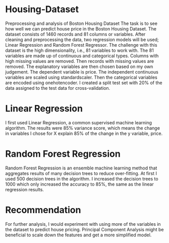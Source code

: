 # Housing-Dataset
Preprocessing and analysis of Boston Housing Dataset
The task is to see how well we can predict house price in the Boston Housing Dataset.  The dataset consists of 1460 records and 81 columns or variables.  After cleaning and preprocessing the data, two regression models will be used; Linear Regression and Random Forest Regressor.  The challenge with this dataset is the high dimensionality, i.e., 81 variables to work with.  The 81 variables are made up of continuous and categorical types.  Columns with high missing values are removed.  Then records with missing values are removed.  The explanatory variables are then chosen based on my own judgement.  The dependent variable is price.  The independent continuous variables are scaled using standardscaler.  Then the categorical variables are encoded using onehotencoder.  I created a split test set with 20% of the data assigned to the test data for cross-validation. 

# Linear Regression
I first used Linear Regression, a common supervised machine learning algorithm.  The results were 85% variance score, which means the change in variables I chose for X explain 85% of the change in the y variable, price.  

# Random Forest Regression
Random Forest Regression is an ensemble machine learning method that aggregates results of many decision trees to reduce over-fitting.  At first I used 500 decision trees in the algorithm.  I increased the decision trees to 1000 which only increased the accuracy to 85%, the same as the linear regression results.  

# Recommendation
For further analysis, I would experiment with using more of the variables in the dataset to predict house pricing.  Principal Component Analysis might be beneficial to scale down the features and get a more simplified model.  


